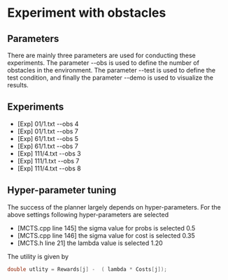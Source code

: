 # Experiment with obstacles 

## Parameters 
There are mainly three parameters are used for conducting these experiments.
The parameter --obs is used to define the number of obstacles in the environment. 
The parameter --test is used to define the test condition, and 
finally the parameter --demo is used to visualize the results.

## Experiments 
* [Exp] 01/1.txt --obs 4
* [Exp] 01/1.txt --obs 7
* [Exp] 61/1.txt --obs 5
* [Exp] 61/1.txt --obs 7
* [Exp] 111/4.txt --obs 3
* [Exp] 111/1.txt --obs 7
* [Exp] 111/4.txt --obs 8


## Hyper-parameter tuning 
The success of the planner largely depends on hyper-parameters.
For the above settings following hyper-parameters are selected

* [MCTS.cpp line 145] the sigma value for probs is selected 0.5
* [MCTS.cpp line 146] the sigma value for cost is selected 0.35
* [MCTS.h line 21] the lambda value is selected 1.20

The utility is given by
```cpp
double utlity = Rewards[j] -  ( lambda * Costs[j]);
````